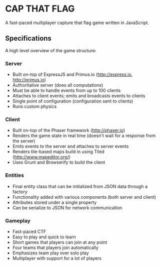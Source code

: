 CAP THAT FLAG
=============

A fast-paced multiplayer capture that flag game written in JavaScript.

Specifications
--------------

A high level overview of the game structure:

### Server

- Built on-top of ExpressJS and Primus.io (http://express.io, http://primus.io)
- Authoritative server (does all computations)
- Must be able to handle events from up to 100 clients
- Attaches to client events; emits and broadcasts events to clients
- Single point of configuration (configuration sent to clients)
- Runs custom physics

### Client

- Built on-top of the Phaser framework (http://phaser.io)
- Renders the game state in real time (doesn't wait for a response from the server)
- Emits events to the server and attaches to server events
- Renders tile-based maps build in using Tiled (http://www.mapeditor.org/)
- Uses Grunt and Browserify to build the client

### Entities

- Final entity class that can be initialized from JSON data through a factory
- Functionality added with various components (both server and client)
- Attributes stored under a single property
- Can be serialize to JSON for network communication

### Gameplay

- Fast-paced CTF
- Easy to play and quick to learn
- Short games that players can join at any point
- Four teams that players join automatically
- Emphasizes team play over solo play
- Multiplayer with support for a lot of players
